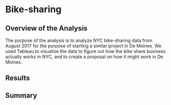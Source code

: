# Bike-sharing

## Overview of the Analysis

The purpose of the analysis is to analyze NYC bike-sharing data from August 2017 for the purpose of starting a similar project in De Moines. We used Tableau to visualize the data to figure out how the bike share business actually works in NYC, and to create a proposal on how it might work in De Moines. 

## Results



## Summary
